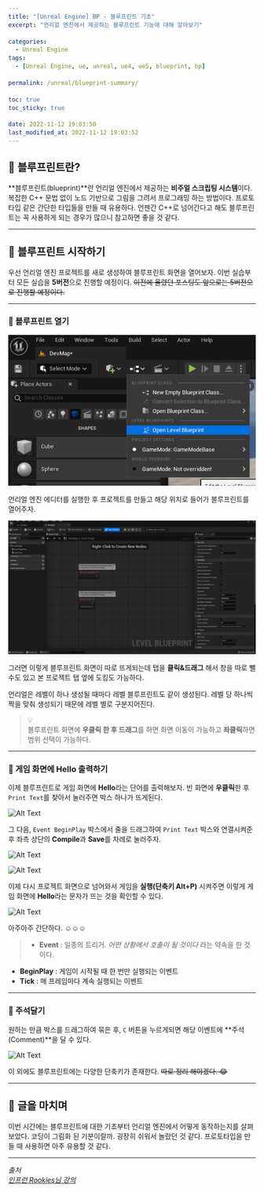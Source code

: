 ```yaml
---
title: "[Unreal Engine] BP - 블루프린트 기초"
excerpt: "언리얼 엔진에서 제공하는 블루프린트 기능에 대해 알아보기"

categories:
  - Unreal Engine
tags:
  - [Unreal Engine, ue, unreal, ue4, ue5, blueprint, bp]

permalink: /unreal/blueprint-summary/

toc: true
toc_sticky: true

date: 2022-11-12 19:03:50
last_modified_at: 2022-11-12 19:03:52
---
```


## 👻 블루프린트란?
**블루프린트(blueprint)**란 언리얼 엔진에서 제공하는 **비주얼 스크립팅 시스템**이다. 복잡한 C++ 문법 없이 노드 기반으로 그림을 그려서 프로그래밍 하는 방법이다. 프로토타입 같은 간단한 타입들을 만들 때 유용하다. 언젠간 C++로 넘어간다고 해도 블루프린트는 꼭 사용하게 되는 경우가 많으니 참고하면 좋을 것 같다.

***

## 👻 블루프린트 시작하기
우선 언리얼 엔진 프로젝트를 새로 생성하여 블루프린트 화면을 열어보자. 이번 실습부터 모든 실습을 **5버전**으로 진행할 예정이다. ~~이전에 올렸던 포스팅도 앞으로는 5버전으로 진행할 예정이다.~~

***

### 🌱 블루프린트 열기
![Alt Text](/assets/images/posts_img/engines/unreal/blueprint/blueprint-summary/open-bp.PNG)   

언리얼 엔진 에디터를 실행한 후 프로젝트를 만들고 해당 위치로 들어가 블루프린트를 열어주자.

![Alt Text](/assets/images/posts_img/engines/unreal/blueprint/blueprint-summary/bp-main.PNG)   

그러면 이렇게 블루프린트 화면이 따로 뜨게되는데 탭을 **클릭&드래그** 해서 창을 따로 뺄 수도 있고 본 프로젝트 탭 옆에 도킹도 가능하다.

언리얼은 레벨이 하나 생성될 때마다 레벨 블루프린트도 같이 생성된다. 레벨 당 하나씩 짝을 맞춰 생성되기 때문에 레벨 별로 구분지어진다.

> 💡   
블루프린트 화면에 **우클릭 한 후 드래그**를 하면 화면 이동이 가능하고 **좌클릭**하면 범위 선택이 가능하다.

***

### 🌱 게임 화면에 Hello 출력하기
이제 블루프린트로 게임 화면에 **Hello**라는 단어를 출력해보자. 빈 화면에 **우클릭**한 후   
``` Print Text ```를 찾아서 눌러주면 박스 하나가 뜨게된다.   

![Alt Text](/assets/images/posts_img/engines/unreal/blueprint/blueprint-summary/print-text.PNG)   

그 다음, ``` Event BeginPlay ``` 박스에서 줄을 드래그하여 ``` Print Text ``` 박스와 연결시켜준 후 좌측 상단의 **Compile**과 **Save**를 차례로 눌러주자.

![Alt Text](/assets/images/posts_img/engines/unreal/blueprint/blueprint-summary/connect.PNG)   

![Alt Text](/assets/images/posts_img/engines/unreal/blueprint/blueprint-summary/compile-save.PNG)   

이제 다시 프로젝트 화면으로 넘어와서 게임을 **실행(단축키 Alt+P)** 시켜주면 이렇게 게임 화면에 **Hello**라는 문자가 뜨는 것을 확인할 수 있다.

![Alt Text](/assets/images/posts_img/engines/unreal/blueprint/blueprint-summary/hello.PNG)   

아주아주 간단하다. ☺☺☺

>- **Event** : 일종의 트리거. _어떤 상황에서 호출이 될 것이다_ 라는 약속을 한 것이다.
  - **BeginPlay** : 게임이 시작될 때 한 번만 실행되는 이벤트
  - **Tick** : 매 프레임마다 계속 실행되는 이벤트

***

### 🌱 주석달기
원하는 만큼 박스를 드래그하여 묶은 후, ``` C ``` 버튼을 누르게되면 해당 이벤트에 **주석(Comment)**을 달 수 있다.

![Alt Text](/assets/images/posts_img/engines/unreal/blueprint/blueprint-summary/comment.PNG)   

이 외에도 블루프린트에는 다양한 단축키가 존재한다. ~~따로 정리 해야겠다. 😂~~

***

## 👻 글을 마치며
이번 시간에는 블루프린트에 대한 기초부터 언리얼 엔진에서 어떻게 동작하는지를 살펴보았다. 코딩이 그림화 된 기분이랄까. 굉장히 쉬워서 놀랐던 것 같다. 프로토타입을 만들 때 사용하면 아주 유용할 것 같다.

***

_출처_   
_[인프런 Rookies님 강의](https://inf.run/TSqC)_   